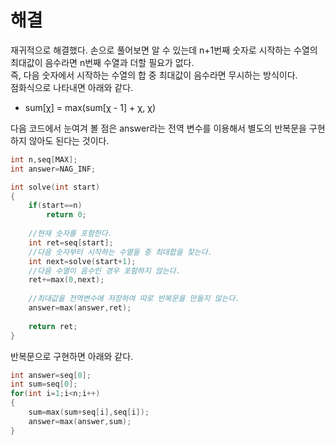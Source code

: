 # 해결 
재귀적으로 해결했다. 손으로 풀어보면 알 수 있는데 n+1번째 숫자로 시작하는 수열의 최대값이 음수라면 n번째 수열과 더할 필요가 없다.  
즉, 다음 숫자에서 시작하는 수열의 합 중 최대값이 음수라면 무시하는 방식이다.  
점화식으로 나타내면 아래와 같다.  
- sum[χ] = max(sum[χ - 1] + χ, χ)

다음 코드에서 눈여겨 볼 점은 answer라는 전역 변수를 이용해서 별도의 반복문을 구현하지 않아도 된다는 것이다. 
```c++
int n,seq[MAX];
int answer=NAG_INF;

int solve(int start)
{
    if(start==n)
        return 0;
    
    //현재 숫자를 포함한다.
    int ret=seq[start];
    //다음 숫자부터 시작하는 수열들 중 최대합을 찾는다.
    int next=solve(start+1);
    //다음 수열이 음수인 경우 포함하지 않는다.
    ret+=max(0,next);
    
    //최대값을 전역변수에 저장하여 따로 반복문을 만들지 않는다.
    answer=max(answer,ret);
    
    return ret;
}
```
반복문으로 구현하면 아래와 같다.
```c++
int answer=seq[0];
int sum=seq[0];
for(int i=1;i<n;i++) 
{
    sum=max(sum+seq[i],seq[i]);
    answer=max(answer,sum);
}
```
